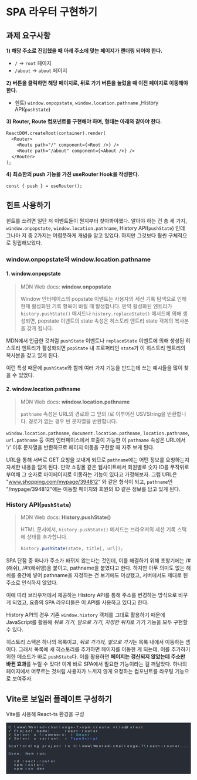 # SPA 라우터 구현하기

## 과제 요구사항

**1) 해당 주소로 진입했을 때 아래 주소에 맞는 페이지가 렌더링 되어야 한다.**

- `/` → `root` 페이지
- `/about` → `about` 페이지

**2) 버튼을 클릭하면 해당 페이지로, 뒤로 가기 버튼을 눌렀을 때 이전 페이지로 이동해야 한다.**

- 힌트) `window.onpopstate`, `window.location.pathname` ,History API(`pushState`)

**3) Router, Route 컴포넌트를 구현해야 하며, 형태는 아래와 같아야 한다.**

```tsx
ReactDOM.createRoot(container).render(
  <Router>
    <Route path="/" component={<Root />} />
    <Route path="/about" component={<About />} />
  </Router>
);
```

**4) 최소한의 push 기능을 가진 useRouter Hook을 작성한다.**

```tsx
const { push } = useRouter();
```

## 힌트 사용하기

힌트를 쓰려면 일단 저 이벤트들이 뭔지부터 찾아봐야했다. 알아야 하는 건 총 세 가지, `window.onpopstate`, `window.location.pathname`, History API(`pushState`) 인데 그나마 저 중 2가지는 어렴풋하게 개념을 알고 있었다. 하지만 그것보다 훨씬 구체적으로 정립해보았다.

### window.onpopstate와 window.location.pathname

#### 1. window.onpopstate

> MDN Web docs: **window.onpopstate**
>
> Window 인터페이스의 popstate 이벤트는 사용자의 세션 기록 탐색으로 인해 현재 활성화된 기록 항목이 바뀔 때 발생합니다. 만약 활성화된 엔트리가 `history.pushState()` 메서드나 `history.replaceState()` 메서드에 의해 생성되면, popstate 이벤트의 state 속성은 히스토리 엔트리 state 객체의 복사본을 갖게 됩니다.

MDN에서 언급한 것처럼 `pushState` 이벤트나 `replaceState` 이벤트에 의해 생성된 히스토리 엔트리가 활성화되면 `popState` 내 프로퍼티인 `state`가 이 히스토리 엔트리의 복사본을 갖고 있게 된다.

이런 특성 때문에 `pushState`와 함께 여러 가지 기능을 만드는데 쓰는 예시들을 많이 찾을 수 있었다.

#### 2. window.location.pathname

> MDN Web docs: **window.location.pathname**
>
> `pathname` 속성은 URL의 경로와 그 앞의 /로 이루어진 USVString을 반환합니다. 경로가 없는 경우 빈 문자열을 반환합니다.

`window.location.pathname`, `document.location.pathname`, `location.pathname`, `url.pathname` 등 여러 인터페이스에서 호출이 가능한 이 `pathname` 속성은 URL에서 '/' 이후 문자열을 반환하므로 페이지 이동을 구현할 때 자주 보게 된다.

URL을 통해 서버로 GET 요청을 보내게 되므로 `pathname`에는 어떤 정보를 요청하는지 자세한 내용을 담게 된다. 만약 쇼핑몰 같은 웹사이트에서 회원별로 숫자 ID를 무작위로 부여해 그 숫자로 마이페이지로 이동하는 기능이 있다고 가정해보자. 그럼 URL은 "www.shopping.com/mypage/394812" 와 같은 형식이 되고, `pathname`인 "/mypage/394812"에는 이동할 페이지와 회원의 ID 같은 정보를 담고 있게 된다.

### History API(`pushState`)

> MDN Web docs: **History.pushState()**
>
> HTML 문서에서, `history.pushState()` 메서드는 브라우저의 세션 기록 스택에 상태를 추가합니다.
>
> ```javascript
> history.pushState(state, title[, url]);
> ```

SPA 단점 중 하나가 주소가 바뀌지 않는다는 것인데, 이를 해결하기 위해 초창기에는 /#(해쉬), /#!(해쉬뱅)을 붙이고, pathname을 붙였다고 한다. 하지만 아무 의미도 없는 해쉬를 중간에 넣어 pathname을 지정하는 건 보기에도 이상했고, 서버에서도 제대로 된 주소로 인식하지 않았다.

이에 따라 브라우저에서 제공하는 History API를 통해 주소를 변경하는 방식으로 바꾸게 되었고, 요즘의 SPA 라우터들은 이 API를 사용하고 있다고 한다.

History API의 경우 기존 `window.history` 객체를 그대로 활용하기 때문에 JavaScript를 활용해 *뒤로 가기, 앞으로 가기, 지정한 위치*로 가기 기능을 모두 구현할 수 있다.

히스토리 스택은 하나의 목록이고, *뒤로 가기와, 앞으로 가기*는 목록 내에서 이동하는 셈이다. 그래서 목록에 새 히스토리를 추가하면 페이지를 이동한 게 되는데, 이를 추가하기 위한 메소드가 바로 `pushState`다. 이를 활용하면 **페이지는 갱신되지 않았는데 주소만 바뀐 효과**를 누릴 수 있다! 이게 바로 SPA에서 필요한 기능이라는 걸 깨달았다. 하나의 페이지에서 머무르는 것처럼 사용자가 느끼지 않게 요청하는 컴포넌트를 라우팅 기능으로 보여주자.

## Vite로 보일러 플레이트 구성하기

Vite를 사용해 React-ts 환경을 구성

![명령어 콘솔창 입력](image.png)
